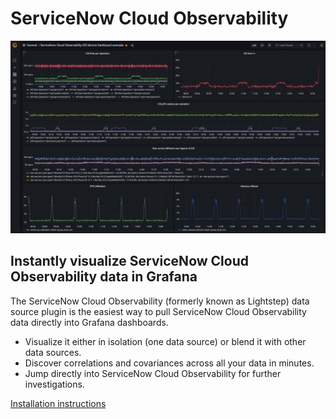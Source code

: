 # ServiceNow Cloud Observability

![Dashboard powered by Lightstep data](./images/docs/grafana_dashboard_overview.png)


## Instantly visualize ServiceNow Cloud Observability data in Grafana

The ServiceNow Cloud Observability (formerly known as Lightstep) data source plugin is the easiest way to pull ServiceNow Cloud Observability data directly into Grafana dashboards.

- Visualize it either in isolation (one data source) or blend it with other data sources.
- Discover correlations and covariances across all your data in minutes.
- Jump directly into ServiceNow Cloud Observability for further investigations.


[Installation instructions](https://docs.lightstep.com/docs/view-lightstep-metrics-in-grafana#installation)
